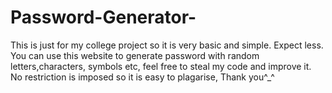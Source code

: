# Password-Generator-
This is just for my college project so it is very basic and simple. Expect less. You can use this website to generate password with random letters,characters, symbols etc, feel free to steal my code and improve it. No restriction is imposed so it is easy to plagarise, Thank you^_^
